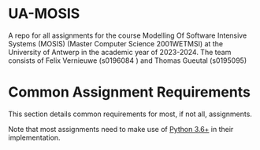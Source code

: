 # UA-MOSIS

A repo for all assignments for the course Modelling Of Software Intensive Systems (MOSIS) (Master Computer Science 2001WETMSI) at the University of Antwerp in the academic year of 2023-2024. The team consists of Felix Vernieuwe (s0196084
) and Thomas Gueutal (s0195095)

# Common Assignment Requirements

This section details common requirements for most, if not all, assignments.

Note that most assignments need to make use of [Python 3.6+](https://www.python.org/) in their implementation.
